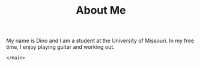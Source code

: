 <!DOCTYPE html>
<html>
  <head>
    <title>About Me</title>
    <link rel="stylesheet" type="text/css" href="style.css">
  </head>
  <body>
    <header>
      <h1>About Me</h1>
    </header>
    <main>
      <p>My name is Dino and I am a student at the University of Missouri. In my free time, I enjoy playing guitar and working out.</p>
     
    </main>
  </body>
</html>
